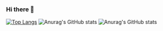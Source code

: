 ### Hi there 👋

[![Top Langs](https://github-readme-stats.vercel.app/api/top-langs/?username=Aribe-tr&layout=compact)](https://github.com/anuraghazra/github-readme-stats)
![Anurag's GitHub stats](https://github-readme-stats.vercel.app/api?username=amichaikafka&show_icons=true&theme=radical&line_height=20)
![Anurag's GitHub stats](https://github-readme-stats.vercel.app/api?username=Aribe-tr&show_icons=true&theme=radical&line_height=20)

<!--
**aribe-tr/Aribe-tr** is a ✨ _special_ ✨ repository because its `README.md` (this file) appears on your GitHub profile.

Here are some ideas to get you started:

- 🔭 I’m currently working on ...
- 🌱 I’m currently learning ...
- 👯 I’m looking to collaborate on ...
- 🤔 I’m looking for help with ...
- 💬 Ask me about ...
- 📫 How to reach me: ...
- 😄 Pronouns: ...
- ⚡ Fun fact: ...
-->
